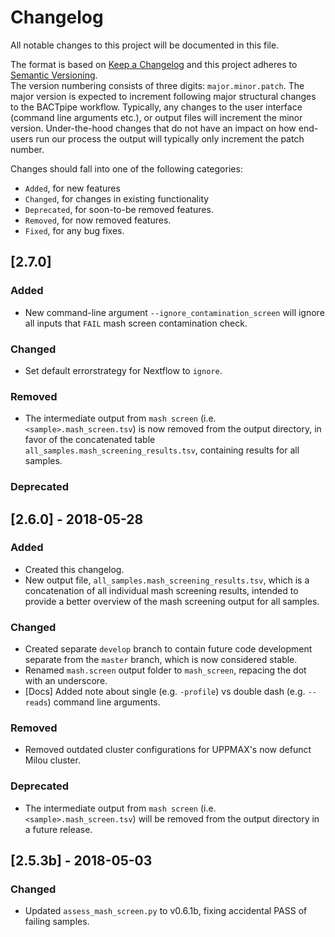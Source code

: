 # Changelog
All notable changes to this project will be documented in this file.

The format is based on [Keep a Changelog](http://keepachangelog.com/en/1.0.0/)
and this project adheres to [Semantic Versioning](http://semver.org/spec/v2.0.0.html).  
The version numbering consists of three digits: `major.minor.patch`. The major
version is expected to increment following major structural changes to the
BACTpipe workflow.  Typically, any changes to the user interface (command line
arguments etc.), or output files will increment the minor version.
Under-the-hood changes that do not have an impact on how end-users run our
process the output will typically only increment the patch number.

Changes should fall into one of the following categories: 
- `Added`, for new features
- `Changed`, for changes in existing functionality
- `Deprecated`, for soon-to-be removed features.
- `Removed`, for now removed features.
- `Fixed`, for any bug fixes.


## [2.7.0]
### Added
- New command-line argument `--ignore_contamination_screen` will ignore all inputs
  that `FAIL` mash screen contamination check. 

### Changed
- Set default errorstrategy for Nextflow to `ignore`. 

### Removed
- The intermediate output from `mash screen` (i.e.  `<sample>.mash_screen.tsv`)
  is now removed from the output directory, in favor of the concatenated table
  `all_samples.mash_screening_results.tsv`, containing results for all samples.

### Deprecated


## [2.6.0] - 2018-05-28
### Added
- Created this changelog.
- New output file, `all_samples.mash_screening_results.tsv`, which is a concatenation
  of all individual mash screening results, intended to provide a better overview of
  the mash screening output for all samples.

### Changed
- Created separate `develop` branch to contain future code development separate
  from the `master` branch, which is now considered stable.
- Renamed `mash.screen` output folder to `mash_screen`, repacing the dot with
  an underscore.
- [Docs] Added note about single (e.g. `-profile`) vs double dash (e.g.
  `--reads`) command line arguments.

### Removed
- Removed outdated cluster configurations for UPPMAX's now defunct Milou cluster.

### Deprecated
- The intermediate output from `mash screen` (i.e.  `<sample>.mash_screen.tsv`)
  will be removed from the output directory in a future release.


## [2.5.3b] - 2018-05-03
### Changed
- Updated `assess_mash_screen.py` to v0.6.1b, fixing accidental PASS of failing
  samples.
